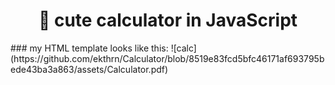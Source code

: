 <h1 align="center">🍰 cute calculator in JavaScript</h1>
### my HTML template looks like this:
![calc](https://github.com/ekthrn/Calculator/blob/8519e83fcd5bfc46171af693795bede43ba3a863/assets/Calculator.pdf)


